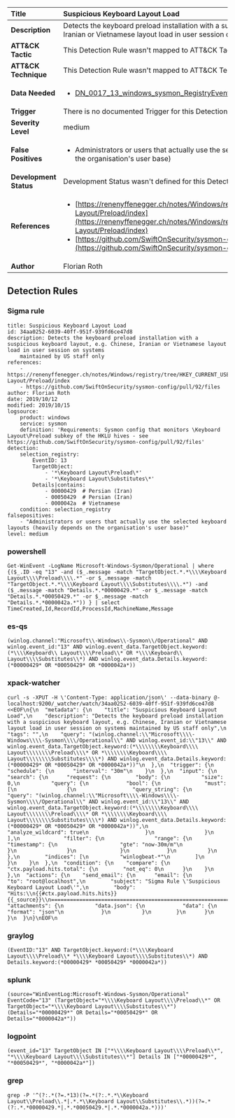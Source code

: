 | Title                    | Suspicious Keyboard Layout Load       |
|:-------------------------|:------------------|
| **Description**          | Detects the keyboard preload installation with a suspicious keyboard layout, e.g. Chinese, Iranian or Vietnamese layout load in user session on systems maintained by US staff only |
| **ATT&amp;CK Tactic**    |   This Detection Rule wasn't mapped to ATT&amp;CK Tactic yet  |
| **ATT&amp;CK Technique** |  This Detection Rule wasn't mapped to ATT&amp;CK Technique yet  |
| **Data Needed**          | <ul><li>[DN_0017_13_windows_sysmon_RegistryEvent](../Data_Needed/DN_0017_13_windows_sysmon_RegistryEvent.md)</li></ul>  |
| **Trigger**              |  There is no documented Trigger for this Detection Rule yet  |
| **Severity Level**       | medium |
| **False Positives**      | <ul><li>Administrators or users that actually use the selected keyboard layouts (heavily depends on the organisation's user base)</li></ul>  |
| **Development Status**   |  Development Status wasn't defined for this Detection Rule yet  |
| **References**           | <ul><li>[https://renenyffenegger.ch/notes/Windows/registry/tree/HKEY_CURRENT_USER/Keyboard-Layout/Preload/index](https://renenyffenegger.ch/notes/Windows/registry/tree/HKEY_CURRENT_USER/Keyboard-Layout/Preload/index)</li><li>[https://github.com/SwiftOnSecurity/sysmon-config/pull/92/files](https://github.com/SwiftOnSecurity/sysmon-config/pull/92/files)</li></ul>  |
| **Author**               | Florian Roth |


## Detection Rules

### Sigma rule

```
title: Suspicious Keyboard Layout Load
id: 34aa0252-6039-40ff-951f-939fd6ce47d8
description: Detects the keyboard preload installation with a suspicious keyboard layout, e.g. Chinese, Iranian or Vietnamese layout load in user session on systems
    maintained by US staff only
references:
    - https://renenyffenegger.ch/notes/Windows/registry/tree/HKEY_CURRENT_USER/Keyboard-Layout/Preload/index
    - https://github.com/SwiftOnSecurity/sysmon-config/pull/92/files
author: Florian Roth
date: 2019/10/12
modified: 2019/10/15
logsource:
    product: windows
    service: sysmon
    definition: 'Requirements: Sysmon config that monitors \Keyboard Layout\Preload subkey of the HKLU hives - see https://github.com/SwiftOnSecurity/sysmon-config/pull/92/files'
detection:
    selection_registry:
        EventID: 13
        TargetObject: 
            - '*\Keyboard Layout\Preload\*'
            - '*\Keyboard Layout\Substitutes\*'
        Details|contains:
            - 00000429  # Persian (Iran)
            - 00050429  # Persian (Iran)
            - 0000042a  # Vietnamese
    condition: selection_registry
falsepositives:
    - "Administrators or users that actually use the selected keyboard layouts (heavily depends on the organisation's user base)"
level: medium

```





### powershell
    
```
Get-WinEvent -LogName Microsoft-Windows-Sysmon/Operational | where {($_.ID -eq "13" -and ($_.message -match "TargetObject.*.*\\\\Keyboard Layout\\\\Preload\\\\.*" -or $_.message -match "TargetObject.*.*\\\\Keyboard Layout\\\\Substitutes\\\\.*") -and ($_.message -match "Details.*.*00000429.*" -or $_.message -match "Details.*.*00050429.*" -or $_.message -match "Details.*.*0000042a.*")) } | select TimeCreated,Id,RecordId,ProcessId,MachineName,Message
```


### es-qs
    
```
(winlog.channel:"Microsoft\\-Windows\\-Sysmon\\/Operational" AND winlog.event_id:"13" AND winlog.event_data.TargetObject.keyword:(*\\\\Keyboard\\ Layout\\\\Preload\\* OR *\\\\Keyboard\\ Layout\\\\Substitutes\\*) AND winlog.event_data.Details.keyword:(*00000429* OR *00050429* OR *0000042a*))
```


### xpack-watcher
    
```
curl -s -XPUT -H \'Content-Type: application/json\' --data-binary @- localhost:9200/_watcher/watch/34aa0252-6039-40ff-951f-939fd6ce47d8 <<EOF\n{\n  "metadata": {\n    "title": "Suspicious Keyboard Layout Load",\n    "description": "Detects the keyboard preload installation with a suspicious keyboard layout, e.g. Chinese, Iranian or Vietnamese layout load in user session on systems maintained by US staff only",\n    "tags": "",\n    "query": "(winlog.channel:\\"Microsoft\\\\-Windows\\\\-Sysmon\\\\/Operational\\" AND winlog.event_id:\\"13\\" AND winlog.event_data.TargetObject.keyword:(*\\\\\\\\Keyboard\\\\ Layout\\\\\\\\Preload\\\\* OR *\\\\\\\\Keyboard\\\\ Layout\\\\\\\\Substitutes\\\\*) AND winlog.event_data.Details.keyword:(*00000429* OR *00050429* OR *0000042a*))"\n  },\n  "trigger": {\n    "schedule": {\n      "interval": "30m"\n    }\n  },\n  "input": {\n    "search": {\n      "request": {\n        "body": {\n          "size": 0,\n          "query": {\n            "bool": {\n              "must": [\n                {\n                  "query_string": {\n                    "query": "(winlog.channel:\\"Microsoft\\\\-Windows\\\\-Sysmon\\\\/Operational\\" AND winlog.event_id:\\"13\\" AND winlog.event_data.TargetObject.keyword:(*\\\\\\\\Keyboard\\\\ Layout\\\\\\\\Preload\\\\* OR *\\\\\\\\Keyboard\\\\ Layout\\\\\\\\Substitutes\\\\*) AND winlog.event_data.Details.keyword:(*00000429* OR *00050429* OR *0000042a*))",\n                    "analyze_wildcard": true\n                  }\n                }\n              ],\n              "filter": {\n                "range": {\n                  "timestamp": {\n                    "gte": "now-30m/m"\n                  }\n                }\n              }\n            }\n          }\n        },\n        "indices": [\n          "winlogbeat-*"\n        ]\n      }\n    }\n  },\n  "condition": {\n    "compare": {\n      "ctx.payload.hits.total": {\n        "not_eq": 0\n      }\n    }\n  },\n  "actions": {\n    "send_email": {\n      "email": {\n        "to": "root@localhost",\n        "subject": "Sigma Rule \'Suspicious Keyboard Layout Load\'",\n        "body": "Hits:\\n{{#ctx.payload.hits.hits}}{{_source}}\\n================================================================================\\n{{/ctx.payload.hits.hits}}",\n        "attachments": {\n          "data.json": {\n            "data": {\n              "format": "json"\n            }\n          }\n        }\n      }\n    }\n  }\n}\nEOF\n
```


### graylog
    
```
(EventID:"13" AND TargetObject.keyword:(*\\\\Keyboard Layout\\\\Preload\\* *\\\\Keyboard Layout\\\\Substitutes\\*) AND Details.keyword:(*00000429* *00050429* *0000042a*))
```


### splunk
    
```
(source="WinEventLog:Microsoft-Windows-Sysmon/Operational" EventCode="13" (TargetObject="*\\\\Keyboard Layout\\\\Preload\\*" OR TargetObject="*\\\\Keyboard Layout\\\\Substitutes\\*") (Details="*00000429*" OR Details="*00050429*" OR Details="*0000042a*"))
```


### logpoint
    
```
(event_id="13" TargetObject IN ["*\\\\Keyboard Layout\\\\Preload\\*", "*\\\\Keyboard Layout\\\\Substitutes\\*"] Details IN ["*00000429*", "*00050429*", "*0000042a*"])
```


### grep
    
```
grep -P '^(?:.*(?=.*13)(?=.*(?:.*.*\\Keyboard Layout\\Preload\\.*|.*.*\\Keyboard Layout\\Substitutes\\.*))(?=.*(?:.*.*00000429.*|.*.*00050429.*|.*.*0000042a.*)))'
```



